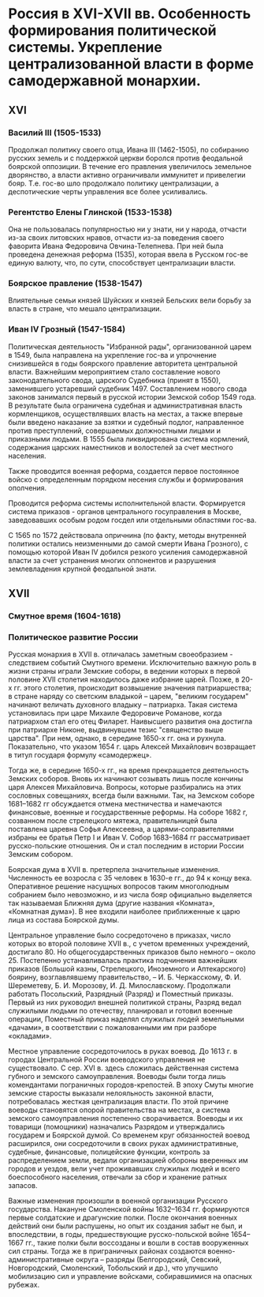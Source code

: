 # Россия в XVI-XVII вв. Особенность формирования политической системы. Укрепление централизованной власти в форме самодержавной монархии.
## XVI
### Василий III (1505-1533)
Продолжал политику своего отца, Ивана III (1462-1505), по собиранию русских земель и с поддержкой церкви боролся против феодальной боярской оппозиции. В течение его правления увеличилось земельное дворянство, а власти активно ограничивали иммунитет и привелегии бояр. Т.е. гос-во шло продолжало политику централизации, а деспотические черты управления все более усиливались.

### Регентство Елены Глинской (1533-1538)
Она не пользовалась популярностью ни у знати, ни у народа, отчасти из-за своих литовских нравов, отчасти из-за поведения своего фаворита Ивана Федоровича Овчина-Телепнева. При ней была проведена денежная реформа (1535), которая ввела в Русском гос-ве единую валюту, что, по сути, способствует централизации власти.

### Боярское правление (1538-1547)
Влиятельные семьи князей Шуйских и князей Бельских вели борьбу за власть в стране, что мешало централизации.

### Иван IV Грозный (1547-1584)
Политическая деятельность "Избранной рады", организованной царем в 1549, была направлена на укрепление гос-ва и упрочнение снизившейся в годы боярского правление авторитета центральной власти. Важнейшим мероприятием стало составление нового законодательного свода, царского Судебника (принят в 1550), заменившего устаревший судебник 1497. Составлением нового свода законов занимался первый в русской истории Земской собор 1549 года. В результате была ограничена судебная и административная власть кормленщиков, осуществлявших власть на местах, а также впервые были введено наказание за взятки и судебный подлог, направленное против преступлений, совершаемых должностными лицами и приказными людьми. В 1555 была ликвидирована система кормлений, содержания царских наместников и волостелей за счет местного населения.

Также проводится военная реформа, создается первое постоянное войско с определенным порядком несения службы и формирования ополчения.

Проводится реформа системы исполнительной власти. Формируется система приказов - органов центрального госуправления в Москве, заведовавших особым родом госдел или отдельными областями гос-ва.

С 1565 по 1572 действовала опричнина (по факту, методы внутренней политики остались неизменными до самой смерти Ивана Грозного), с помощью которой Иван IV добился резкого усиления самодержавной власти за счет устранения многих оппонентов и разрушения землевладения крупной феодальной знати.

## XVII
### Смутное время (1604-1618)
### Политическое развитие России
Русская монархия в XVII в. отличалась заметным своеобразием - следствием событий Смутного времени. Исключительно важную роль в жизни страны играли Земские соборы, в ведении которых в первой половине XVII столетия находилось даже избрание царей. Позже, в 20-х гг. этого столетия, происходит возвышение значения патриаршества; в стране наряду со светским владыкой – царем, "великим государем" начинают величать духовного владыку – патриарха. Такая система установилась при царе Михаиле Федоровиче Романове, когда патриархом стал его отец Филарет. Наивысшего развития она достигла при патриархе Никоне, выдвинувшем тезис "священство выше царства". При нем, однако, в середине 1650-х гг. она и рухнула. Показательно, что указом 1654 г. царь Алексей Михайлович возвращает в титул государя формулу «самодержец».

Тогда же, в середине 1650-х гг., на время прекращается деятельность Земских соборов. Вновь их начинают созывать лишь после кончины царя Алексея Михайловича. Вопросы, которые разбирались на этих сословных совещаниях, всегда были важными. Так, на Земском соборе 1681–1682 гг обсуждается отмена местничества и намечаются финансовые, военные и государственные реформы. На соборе 1682 г, созванном после стрелецкого мятежа, правительницей была поставлена царевна Софья Алексеевна, а царями-соправителями избраны ее братья Петр I и Иван V. Собор 1683–1684 гг рассматривает русско-польские отношения. Он и стал последним в истории России Земским собором.

Боярская дума в XVII в. претерпела значительные изменения. Численность ее возросла с 35 человек в 1630-е гг., до 94 к концу века. Оперативное решение насущных вопросов таким многолюдным собранием было невозможно, и из числа бояр официально выделяется так называемая Ближняя дума (другие названия «Комната», «Комнатная дума»). В нее входили наиболее приближенные к царю лица из состава Боярской думы.

Центральное управление было сосредоточено в приказах, число которых во второй половине XVII в., с учетом временных учреждений, достигало 80. Но общегосударственных приказов было немного – около 25. Постепенно устанавливалась практика подчинения важнейших приказов (Большой казны, Стрелецкого, Иноземного и Аптекарского) боярину, возглавлявшему правительство, – И. Б. Черкасскому, Ф. И. Шереметеву, Б. И. Морозову, И. Д. Милославскому. Продолжали работать Посольский, Разрядный (Разряд) и Поместный приказы. Первый из них руководил внешней политикой страны, Разряд ведал служилыми людьми по отечеству, планировал и готовил военные операции, Поместный приказ наделял служилых людей земельными «дачами», в соответствии с пожалованными им при разборе «окладами».

Местное управление сосредоточилось в руках воевод. До 1613 г. в городах Центральной России воеводского управления не существовало. С сер. XVI в. здесь сложилась действенная система губного и земского самоуправления. Воеводы были тогда лишь комендантами пограничных городов-крепостей. В эпоху Смуты многие земские старосты выказали нелояльность законной власти, потребовалась жесткая централизация власти. По этой причине воеводы становятся опорой правительства на местах, а система земского самоуправления постепенно сворачивается. Воеводы и их товарищи (помощники) назначались Разрядом и утверждались государем и Боярской думой. Со временем круг обязанностей воевод расширился, они сосредоточили в своих руках административные, судебные, финансовые, полицейские функции, контроль за распределением земли, ведали организацией обороны вверенных им городов и уездов, вели учет проживавших служилых людей и всего боеспособного населения, отвечали за сбор и хранение ратных запасов.

Важные изменения произошли в военной организации Русского государства. Накануне Смоленской войны 1632–1634 гг. формируются первые солдатские и драгунские полки. После окончания военных действий они были распушены, но опыт их создания забыт не был, и впоследствии, в годы, предшествующие русско-польской войне 1654–1667 гг., такие полки были воссозданы и вошли в состав вооруженных сил страны. Тогда же в приграничных районах создаются военно-административные округа – разряды (Белгородский, Севский, Новгородский, Смоленский, Тобольский и др.), что улучшило мобилизацию сил и управление войсками, собиравшимися на опасных рубежах.
